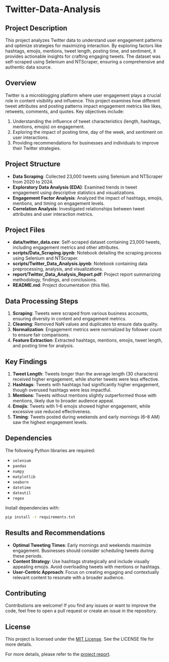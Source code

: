 # Twitter-Data-Analysis

## Project Description
This project analyzes Twitter data to understand user engagement patterns and optimize strategies for maximizing interaction. By exploring factors like hashtags, emojis, mentions, tweet length, posting time, and sentiment, it provides actionable insights for crafting engaging tweets. The dataset was self-scraped using Selenium and NTScraper, ensuring a comprehensive and authentic data source.

## Overview
Twitter is a microblogging platform where user engagement plays a crucial role in content visibility and influence. This project examines how different tweet attributes and posting patterns impact engagement metrics like likes, retweets, comments, and quotes. Key objectives include:
1. Understanding the influence of tweet characteristics (length, hashtags, mentions, emojis) on engagement.
2. Exploring the impact of posting time, day of the week, and sentiment on user interactions.
3. Providing recommendations for businesses and individuals to improve their Twitter strategies.

## Project Structure
- **Data Scraping**: Collected 23,000 tweets using Selenium and NTScraper from 2020 to 2024.
- **Exploratory Data Analysis (EDA)**: Examined trends in tweet engagement using descriptive statistics and visualizations.
- **Engagement Factor Analysis**: Analyzed the impact of hashtags, emojis, mentions, and timing on engagement levels.
- **Correlation Analysis**: Investigated relationships between tweet attributes and user interaction metrics.

## Project Files
- **data/twitter_data.csv**: Self-scraped dataset containing 23,000 tweets, including engagement metrics and other attributes.
- **scripts/Data_Scraping.ipynb**: Notebook detailing the scraping process using Selenium and NTScraper.
- **scripts/Twitter_Data_Analysis.ipynb**: Notebook containing data preprocessing, analysis, and visualizations.
- **report/Twitter_Data_Analysis_Report.pdf**: Project report summarizing methodology, findings, and conclusions.
- **README.md**: Project documentation (this file).

## Data Processing Steps
1. **Scraping**: Tweets were scraped from various business accounts, ensuring diversity in content and engagement metrics.
2. **Cleaning**: Removed NaN values and duplicates to ensure data quality.
3. **Normalization**: Engagement metrics were normalized by follower count to ensure fair comparisons.
4. **Feature Extraction**: Extracted hashtags, mentions, emojis, tweet length, and posting time for analysis.

## Key Findings
1. **Tweet Length**: Tweets longer than the average length (30 characters) received higher engagement, while shorter tweets were less effective.
2. **Hashtags**: Tweets with hashtags had significantly higher engagement, though overused hashtags were less impactful.
3. **Mentions**: Tweets without mentions slightly outperformed those with mentions, likely due to broader audience appeal.
4. **Emojis**: Tweets with 1–6 emojis showed higher engagement, while excessive use reduced effectiveness.
5. **Timing**: Tweets posted during weekends and early mornings (6–8 AM) saw the highest engagement levels.

## Dependencies
The following Python libraries are required:
- `selenium`
- `pandas`
- `numpy`
- `matplotlib`
- `seaborn`
- `datetime`
- `dateutil`
- `regex`

Install dependencies with:
```bash
pip install -r requirements.txt
```

## Results and Recommendations
- **Optimal Tweeting Times**: Early mornings and weekends maximize engagement. Businesses should consider scheduling tweets during these periods.
- **Content Strategy**: Use hashtags strategically and include visually appealing emojis. Avoid overloading tweets with mentions or hashtags.
- **User-Centric Approach**: Focus on creating engaging and contextually relevant content to resonate with a broader audience.

## Contributing
Contributions are welcome! If you find any issues or want to improve the code, feel free to open a pull request or create an issue in the repository.

## License
This project is licensed under the [MIT License](./LICENSE). See the LICENSE file for more details.


For more details, please refer to the [project report](./Twitter_Data_Analysis_Report.pdf).

